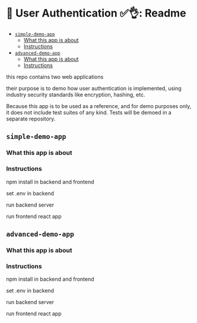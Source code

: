# 👥 User Authentication ✅👌: Readme

<!-- TOC start (generated with https://github.com/derlin/bitdowntoc) -->

- [`simple-demo-app`](#simple-demo-app)
   * [What this app is about](#what-this-app-is-about)
   * [Instructions](#instructions)
- [`advanced-demo-app`](#advanced-demo-app)
   * [What this app is about](#what-this-app-is-about-1)
   * [Instructions](#instructions-1)

<!-- TOC end -->

this repo contains two web applications

their purpose is to demo how user authentication is implemented, using industry security standards like encryption, hashing, etc.

Because this app is to be used as a reference, and for demo purposes only, it does not include test suites of any kind. Tests will be demoed in a separate repository.

<!-- TOC --><a name="simple-demo-app"></a>
## `simple-demo-app`

<!-- TOC --><a name="what-this-app-is-about"></a>
### What this app is about

<!-- TOC --><a name="instructions"></a>
### Instructions

npm install in backend and frontend

set .env in backend

run backend server

run frontend react app

<!-- TOC --><a name="advanced-demo-app"></a>
## `advanced-demo-app`

<!-- TOC --><a name="what-this-app-is-about-1"></a>
### What this app is about

<!-- TOC --><a name="instructions-1"></a>
### Instructions

npm install in backend and frontend

set .env in backend

run backend server

run frontend react app